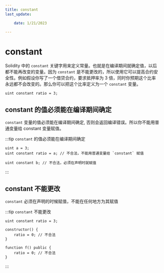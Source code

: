```yaml
---
title: constant
last_update:

    date: 1/21/2023

---
```


# constant

Solidity 中的 `constant` 关键字用来定义常量。也就是在编译期间就确定值，以后都不能再改变的变量。因为 `constant` 是不能更改的，所以使用它可以提高合约安全性。例如假设你写了一个借贷合约，要求抵押率为 3 倍，同时你预期这个比率永远都不会改变的。那么你可以把这个比率定义为一个 `constant` 变量。

```solidity
uint constant ratio = 3;
```

## constant 的值必须能在编译期间确定

`constant` 变量的值必须能在编译期间确定, 否则会返回编译错误。所以你不能用普通变量给 constant 变量赋值。

:::tip `constant` 的值必须能在编译期间确定 

```solidity
uint a = 3;
uint constant ratio = a; // 不合法，不能用普通变量给 `constant` 赋值

uint constant b; // 不合法，必须在声明时就赋值
```

:::

## constant 不能更改

`constant` 必须在声明的时候赋值，不能在任何地方为其赋值

:::tip `constant` 不能更改

```solidity
uint constant ratio = 3;

constructor() {
    ratio = 0; // 不合法
}

function f() public {
    ratio = 0; // 不合法
}
```

:::
